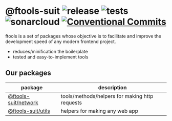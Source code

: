 # @ftools-suit ![release](https://github.com/tbor00/ftools/actions/workflows/release.yml/badge.svg) ![tests](https://github.com/tbor00/ftools/actions/workflows/tests.yml/badge.svg) ![sonarcloud](https://github.com/tbor00/ftools/actions/workflows/sonarcloud.yml/badge.svg) [![Conventional Commits](https://img.shields.io/badge/Conventional%20Commits-1.0.0-%23FE5196?logo=conventionalcommits&logoColor=white)](https://conventionalcommits.org)


ftools is a set of packages whose objective is to facilitate and improve the development speed of any modern frontend project.

- reduces/minification the boilerplate
- tested and easy-to-implement tools

## Our packages

| package | description |
| -- | -- |
| [@ftools-suit/network](./packages/network) | tools/methods/helpers for making http requests |
| [@ftools-suit/utils](./packages/utils) | helpers for making any web app |

